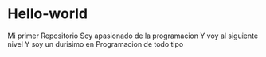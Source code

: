 # Hello-world
Mi primer Repositorio
Soy apasionado de la programacion
Y voy al siguiente nivel 
Y soy un durisimo en Programacion de todo tipo
